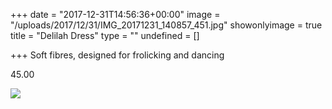 +++
date = "2017-12-31T14:56:36+00:00"
image = "/uploads/2017/12/31/IMG_20171231_140857_451.jpg"
showonlyimage = true
title = "Delilah Dress"
type = ""
undefined = []

+++
Soft fibres, designed for frolicking and dancing 

45\.00

![](/uploads/2017/12/31/IMG_20171231_140857_451.jpg)